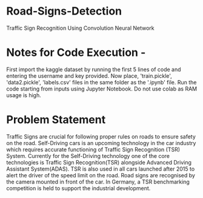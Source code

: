 # Road-Signs-Detection
Traffic Sign Recognition Using Convolution Neural Network

# Notes for Code Execution -

First import the kaggle dataset by running the first 5 lines of code and entering the username and key provided.
Now place, 'train.pickle', 'data2.pickle', 'labels.csv' files in the same folder as the '.ipynb' file.
Run the code starting from inputs using Jupyter Notebook.
Do not use colab as RAM usage is high.

# Problem Statement

Traffic Signs are crucial for following proper rules on roads to ensure safety on the road. Self-Driving cars is an upcoming technology in the car industry which requires accurate functioning of Traffic Sign Recognition (TSR) System. Currently for the Self-Driving technology one of the core technologies is Traffic Sign Recognition(TSR) alongside Advanced Driving Assistant System(ADAS). TSR is also used in all cars launched after 2015 to alert the driver of the speed limit on the road. Road signs are recognised by the camera mounted in front of the car. In Germany, a TSR benchmarking competition is held to support the industrial development.
